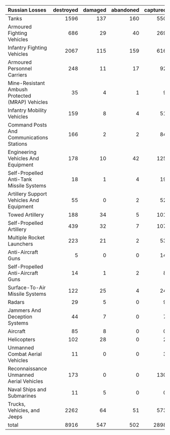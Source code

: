 | Russian Losses                                   |   destroyed |   damaged |   abandoned |   captured |   total |
|:-------------------------------------------------|------------:|----------:|------------:|-----------:|--------:|
| Tanks                                            |        1596 |       137 |         160 |        550 |    2443 |
| Armoured Fighting Vehicles                       |         686 |        29 |          40 |        269 |    1024 |
| Infantry Fighting Vehicles                       |        2067 |       115 |         159 |        616 |    2957 |
| Armoured Personnel Carriers                      |         248 |        11 |          17 |         92 |     368 |
| Mine-Resistant Ambush Protected  (MRAP) Vehicles |          35 |         4 |           1 |          9 |      49 |
| Infantry Mobility Vehicles                       |         159 |         8 |           4 |         51 |     222 |
| Command Posts And Communications Stations        |         166 |         2 |           2 |         84 |     254 |
| Engineering Vehicles And Equipment               |         178 |        10 |          42 |        125 |     355 |
| Self-Propelled Anti-Tank Missile Systems         |          18 |         1 |           4 |         19 |      42 |
| Artillery Support Vehicles And Equipment         |          55 |         0 |           2 |         52 |     109 |
| Towed Artillery                                  |         188 |        34 |           5 |        101 |     328 |
| Self-Propelled Artillery                         |         439 |        32 |           7 |        107 |     585 |
| Multiple Rocket Launchers                        |         223 |        21 |           2 |         53 |     299 |
| Anti-Aircraft Guns                               |           5 |         0 |           0 |         14 |      19 |
| Self-Propelled Anti-Aircraft Guns                |          14 |         1 |           2 |          8 |      25 |
| Surface-To-Air Missile Systems                   |         122 |        25 |           4 |         24 |     175 |
| Radars                                           |          29 |         5 |           0 |          9 |      43 |
| Jammers And Deception Systems                    |          44 |         7 |           0 |          7 |      58 |
| Aircraft                                         |          85 |         8 |           0 |          0 |      93 |
| Helicopters                                      |         102 |        28 |           0 |          2 |     132 |
| Unmanned Combat Aerial Vehicles                  |          11 |         0 |           0 |          3 |      14 |
| Reconnaissance Unmanned Aerial Vehicles          |         173 |         0 |           0 |        130 |     303 |
| Naval Ships and Submarines                       |          11 |         5 |           0 |          0 |      16 |
| Trucks, Vehicles, and Jeeps                      |        2262 |        64 |          51 |        573 |    2950 |
| total                                            |        8916 |       547 |         502 |       2898 |   12863 |